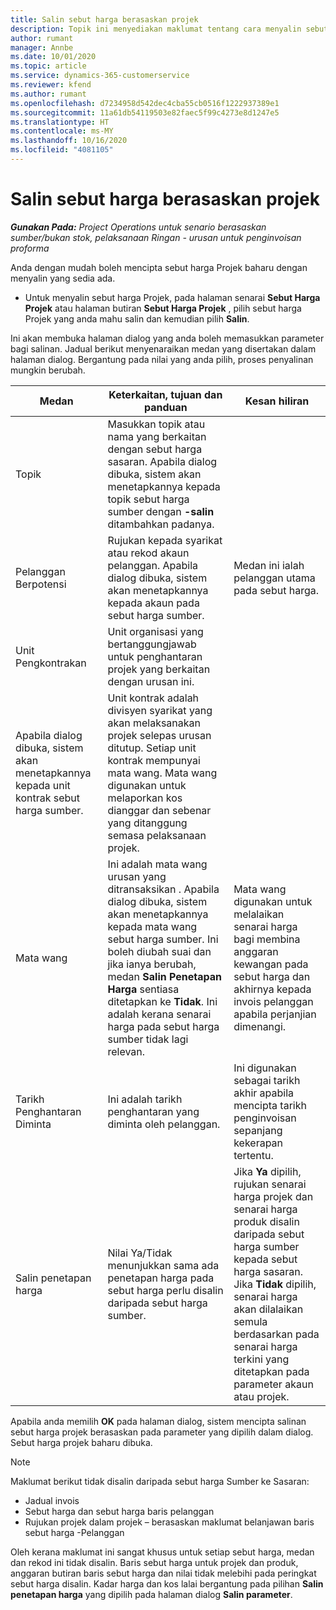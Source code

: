 ```yaml
---
title: Salin sebut harga berasaskan projek
description: Topik ini menyediakan maklumat tentang cara menyalin sebut harga berasaskan projek dalam Project Operations.
author: rumant
manager: Annbe
ms.date: 10/01/2020
ms.topic: article
ms.service: dynamics-365-customerservice
ms.reviewer: kfend
ms.author: rumant
ms.openlocfilehash: d7234958d542dec4cba55cb0516f1222937389e1
ms.sourcegitcommit: 11a61db54119503e82faec5f99c4273e8d1247e5
ms.translationtype: HT
ms.contentlocale: ms-MY
ms.lasthandoff: 10/16/2020
ms.locfileid: "4081105"
---
```

# <a name="copy-project-based-quotes"></a>Salin sebut harga berasaskan projek

_**Gunakan Pada:** Project Operations untuk senario berasaskan sumber/bukan stok, pelaksanaan Ringan - urusan untuk penginvoisan proforma_

Anda dengan mudah boleh mencipta sebut harga Projek baharu dengan menyalin yang sedia ada. 

- Untuk menyalin sebut harga Projek, pada halaman senarai **Sebut Harga Projek** atau halaman butiran **Sebut Harga Projek** , pilih sebut harga Projek yang anda mahu salin dan kemudian pilih **Salin**.

Ini akan membuka halaman dialog yang anda boleh memasukkan parameter bagi salinan. Jadual berikut menyenaraikan medan yang disertakan dalam halaman dialog. Bergantung pada nilai yang anda pilih, proses penyalinan mungkin berubah.

| **Medan** | **Keterkaitan, tujuan dan panduan** | **Kesan hiliran** |
| --- | --- | --- |
| Topik | Masukkan topik atau nama yang berkaitan dengan sebut harga sasaran. Apabila dialog dibuka, sistem akan menetapkannya kepada topik sebut harga sumber dengan **-salin** ditambahkan padanya. | |
| Pelanggan Berpotensi | Rujukan kepada syarikat atau rekod akaun pelanggan. Apabila dialog dibuka, sistem akan menetapkannya kepada akaun pada sebut harga sumber. | Medan ini ialah pelanggan utama pada sebut harga. |
| Unit Pengkontrakan | Unit organisasi yang bertanggungjawab untuk penghantaran projek yang berkaitan dengan urusan ini.
Apabila dialog dibuka, sistem akan menetapkannya kepada unit kontrak sebut harga sumber. | Unit kontrak adalah divisyen syarikat yang akan melaksanakan projek selepas urusan ditutup. Setiap unit kontrak mempunyai mata wang. Mata wang digunakan untuk melaporkan kos dianggar dan sebenar yang ditanggung semasa pelaksanaan projek. |
| Mata wang | Ini adalah mata wang urusan yang ditransaksikan . Apabila dialog dibuka, sistem akan menetapkannya kepada mata wang sebut harga sumber. Ini boleh diubah suai dan jika ianya berubah, medan **Salin Penetapan Harga** sentiasa ditetapkan ke **Tidak**. Ini adalah kerana senarai harga pada sebut harga sumber tidak lagi relevan. | Mata wang digunakan untuk melalaikan senarai harga bagi membina anggaran kewangan pada sebut harga dan akhirnya kepada invois pelanggan apabila perjanjian dimenangi. |
| Tarikh Penghantaran Diminta | Ini adalah tarikh penghantaran yang diminta oleh pelanggan. | Ini digunakan sebagai tarikh akhir apabila mencipta tarikh penginvoisan sepanjang kekerapan tertentu. |
| Salin penetapan harga | Nilai Ya/Tidak menunjukkan sama ada penetapan harga pada sebut harga perlu disalin daripada sebut harga sumber. | Jika **Ya** dipilih, rujukan senarai harga projek dan senarai harga produk disalin daripada sebut harga sumber kepada sebut harga sasaran. Jika **Tidak** dipilih, senarai harga akan dilalaikan semula berdasarkan pada senarai harga terkini yang ditetapkan pada parameter akaun atau projek. |

Apabila anda memilih **OK** pada halaman dialog, sistem mencipta salinan sebut harga projek berasaskan pada parameter yang dipilih dalam dialog. Sebut harga projek baharu dibuka. 

> [!NOTE]
> Maklumat berikut tidak disalin daripada sebut harga Sumber ke Sasaran:
>
> - Jadual invois
> - Sebut harga dan sebut harga baris pelanggan
> - Rujukan projek dalam projek – berasaskan maklumat belanjawan baris sebut harga -Pelanggan
>
>Oleh kerana maklumat ini sangat khusus untuk setiap sebut harga, medan dan rekod ini tidak disalin. Baris sebut harga untuk projek dan produk, anggaran butiran baris sebut harga dan nilai tidak melebihi pada peringkat sebut harga disalin. Kadar harga dan kos lalai bergantung pada pilihan **Salin penetapan harga** yang dipilih pada halaman dialog **Salin parameter**.
